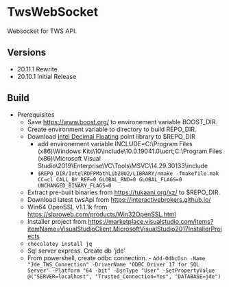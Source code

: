 # TwsWebSocket
Websocket for TWS API.

## Versions
* 20.11.1 Rewrite
* 20.10.1 Initial Release
## Build
* Prerequisites
    * Save https://www.boost.org/ to environement variable BOOST_DIR.
    * Create environment variable to directory to build REPO_DIR.
    * Download [Intel Decimal Floating](https://www.intel.com/content/www/us/en/developer/articles/tool/intel-decimal-floating-point-math-library.html) point library to $REPO_DIR
        *  add environement variable INCLUDE=C:\Program Files (x86)\Windows Kits\10\Include\10.0.19041.0\ucrt;C:\Program Files (x86)\Microsoft Visual Studio\2019\Enterprise\VC\Tools\MSVC\14.29.30133\include
        * `$REPO_DIR/IntelRDFPMathLib20U2/LIBRARY/nmake -fmakefile.mak CC=cl CALL_BY_REF=0 GLOBAL_RND=0 GLOBAL_FLAGS=0 UNCHANGED_BINARY_FLAGS=0`
    * Extract pre-built binaries from https://tukaani.org/xz/ to $REPO_DIR.
    * Download latest twsApi from https://interactivebrokers.github.io/
    * Win64 OpenSSL v1.1.1k from https://slproweb.com/products/Win32OpenSSL.html
    * Installer project from https://marketplace.visualstudio.com/items?itemName=VisualStudioClient.MicrosoftVisualStudio2017InstallerProjects
    * `chocolatey install jq`
    * Sql server express. Create db 'jde'
    * From powershell, create odbc connection. - `Add-OdbcDsn -Name "Jde_TWS_Connection" -DriverName "ODBC Driver 17 for SQL Server" -Platform "64
-bit" -DsnType "User" -SetPropertyValue @("SERVER=localhost", "Trusted_Connection=Yes", "DATABASE=jde")`

